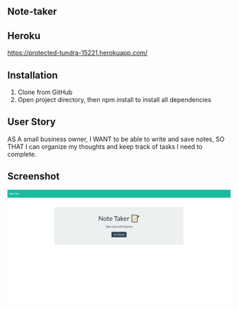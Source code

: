 ## Note-taker

## Heroku

https://protected-tundra-15221.herokuapp.com/

## Installation

1. Clone from GitHub
2. Open project directory, then npm install to install all dependencies

## User Story

AS A small business owner,
I WANT to be able to write and save notes,
SO THAT I can organize my thoughts and keep track of tasks I need to complete.

## Screenshot

![Screenshot](./picture/notetaker.PNG)
